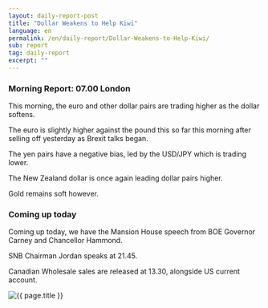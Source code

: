 ```yaml
---
layout: daily-report-post
title: "Dollar Weakens to Help Kiwi"
language: en
permalink: /en/daily-report/Dollar-Weakens-to-Help-Kiwi/
sub: report
tag: daily-report
excerpt: ""
---
```

### Morning Report: 07.00 London

This morning, the euro and other dollar pairs are trading higher as the dollar softens.

The euro is slightly higher against the pound this so far this morning after selling off yesterday as Brexit talks began. 

The yen pairs have a negative bias, led by the USD/JPY which is trading lower. 

The New Zealand dollar is once again leading dollar pairs higher. 

Gold remains soft however. 

### Coming up today

Coming up today, we have the Mansion House speech from BOE Governor Carney and Chancellor Hammond. 

SNB Chairman Jordan speaks at 21.45.

Canadian Wholesale sales are released at 13.30, alongside US current account.
 

<p><img src="{{ "/assets/images/daily-report/2017-06-20_07-23-23.jpg" | relative_url }}" alt="{{ page.title }}" title="{{ page.title }}"></p>